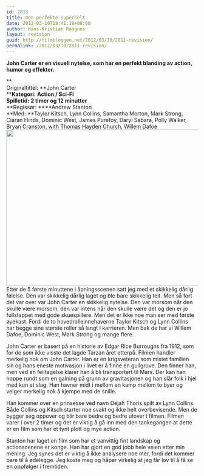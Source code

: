 ```yaml
---
id: 2813
title: Den perfekte superhelt
date: 2012-03-10T18:41:18+00:00
author: Hans-Kristian Rangnes
layout: revision
guid: http://filmbloggen.net/2012/03/10/2811-revision/
permalink: /2012/03/10/2811-revision/
---
```

**John Carter er en visuell nytelse, som har en perfekt blanding av action, humor og effekter.**<!--more-->

**  
Originaltittel: **John Carter  
****Kategori:** **Action / Sci-Fi**  
**Spilletid:** **2 timer og 12 minutter**  
**Regissør: ****Andrew Stanton  
**Med: **Taylor Kitsch, Lynn Collins, Samantha Morton, Mark Strong, Ciaran Hinds, Dominic West, James Purefoy, Daryl Sabara, Polly Walker, Bryan Cranston, with Thomas Hayden Church, Willem Dafoe  
<a href="http://filmbloggen.net/?attachment_id=2812" rel="attachment wp-att-2812"><img class="alignnone size-large wp-image-2812" src="http://filmbloggen.net/wp-content/uploads//2012/03/john-carter-620x412.jpg" alt="" width="620" height="412" /></a>  
Etter de 5 første minuttene i åpningsscenen satt jeg med et skikkelig dårlig følelse. Den var skikkelig dårlig laget og ble bare skikkelig teit. Men så fort det var over var John Carter en skikkelig nytelse. Den var morsom når den skulle være morsom, den var intens når den skulle være det og den er jo fullstappet med gode skuespillere. Men det er ikke noe man ser med første øyekast. Fordi de to hovedrolleinnehaverne Taylor Kitsch og Lynn Collins har begge sine største roller så langt i karrieren. Men bak de har vi Willem Dafoe, Dominic West, Mark Strong og mange flere.

John Carter er basert på en historie av Edgar Rice Burroughs fra 1912, som for de som ikke visste det lagde Tarzan året etterpå. Filmen handler merkelig nok om John Carter. Han er en krigsveteran som mistet familien sin og hans eneste motivasjon i livet er å finne en gullgruve. Den finner han, men ved en feiltagelse klarer han å bli transportert til Mars. Der kan han hoppe rundt som en galning på grunn av gravitasjonen og han slår folk i hjel med kun et slag. Han havner midt i mellom en kamp mellom to byer og velger merkelig nok å kjempe med de snille.

Han kommer over en prinsesse ved navn Dejah Thoris spilt av Lynn Collins. Både Collins og Kitsch starter noe svakt og ikke helt overbevisende. Men de bygger seg oppover og blir bare bedre og bedre utover i filmen. Filmen varer i over 2 timer og det er viktig å gå inn med den tankegangen at dette er en film som har et tynt plott og mye action.

Stanton har laget en film som har et vanvittig fint landskap og actionscenene er konge. Han har gjort en god jobb hele veien etter min mening. Jeg synes det er viktig å ikke analysere noe mer, fordi det kommer bare til å ødelegge. Jeg koste meg og håper virkelig at jeg får lov til å få se en oppfølger i fremtiden.
